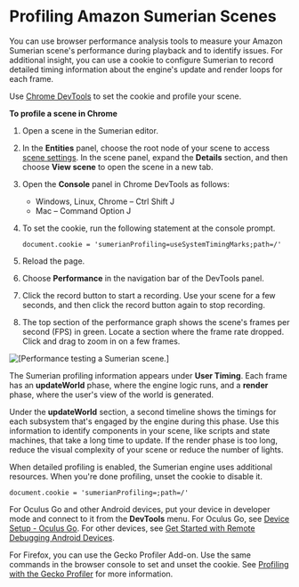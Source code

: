 # Profiling Amazon Sumerian Scenes<a name="troubleshooting-profiling"></a>

You can use browser performance analysis tools to measure your Amazon Sumerian scene's performance during playback and to identify issues\. For additional insight, you can use a cookie to configure Sumerian to record detailed timing information about the engine's update and render loops for each frame\.

Use [Chrome DevTools](https://developers.google.com/web/tools/chrome-devtools/) to set the cookie and profile your scene\.

**To profile a scene in Chrome**

1. Open a scene in the Sumerian editor\.

1. In the **Entities** panel, choose the root node of your scene to access [scene settings](sumerian-scene.md)\. In the scene panel, expand the **Details** section, and then choose **View scene** to open the scene in a new tab\.

1. Open the **Console** panel in Chrome DevTools as follows:
   + Windows, Linux, Chrome –  Ctrl Shift J 
   + Mac –  Command Option J 

1. To set the cookie, run the following statement at the console prompt\.

   ```
   document.cookie = 'sumerianProfiling=useSystemTimingMarks;path=/'
   ```

1. Reload the page\.

1. Choose **Performance** in the navigation bar of the DevTools panel\.

1. Click the record button to start a recording\. Use your scene for a few seconds, and then click the record button again to stop recording\.

1. The top section of the performance graph shows the scene's frames per second \(FPS\) in green\. Locate a section where the frame rate dropped\. Click and drag to zoom in on a few frames\.

![\[Performance testing a Sumerian scene.\]](http://docs.aws.amazon.com/sumerian/latest/userguide/images/devtools-performance.png)

The Sumerian profiling information appears under **User Timing**\. Each frame has an **updateWorld** phase, where the engine logic runs, and a **render** phase, where the user's view of the world is generated\.

Under the **updateWorld** section, a second timeline shows the timings for each subsystem that's engaged by the engine during this phase\. Use this information to identify components in your scene, like scripts and state machines, that take a long time to update\. If the render phase is too long, reduce the visual complexity of your scene or reduce the number of lights\.

When detailed profiling is enabled, the Sumerian engine uses additional resources\. When you're done profiling, unset the cookie to disable it\.

```
document.cookie = 'sumerianProfiling=;path=/'
```

For Oculus Go and other Android devices, put your device in developer mode and connect to it from the **DevTools** menu\. For Oculus Go, see [Device Setup \- Oculus Go](https://developer.oculus.com/documentation/mobilesdk/latest/concepts/mobile-device-setup-go/)\. For other devices, see [Get Started with Remote Debugging Android Devices](https://developers.google.com/web/tools/chrome-devtools/remote-debugging/)\.

For Firefox, you can use the Gecko Profiler Add\-on\. Use the same commands in the browser console to set and unset the cookie\. See [Profiling with the Gecko Profiler](https://developer.mozilla.org/en-US/docs/Mozilla/Performance/Profiling_with_the_Built-in_Profiler) for more information\.